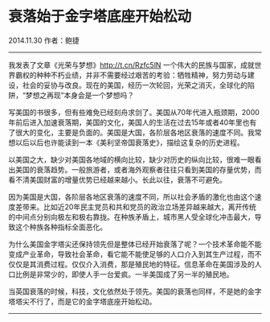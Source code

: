 # 衰落始于金字塔底座开始松动

2014.11.30    作者：鲍捷

***

我发表了文章《光荣与梦想》http://t.cn/Rzfc5lN 一个伟大的民族与国家，成就世界霸权的种种不朽业绩，并非不需要经过艰苦的考验：牺牲精神，努力劳动与建设，社会的妥协与改良。现在的美国，经历一次轮回，光荣之消灭，全球化的陷阱，“梦想之再现”本身会是一个梦想吗？

写美国的书很多，但有些难免已经刻舟求剑了。美国从70年代进入瓶颈期，2000年前后进入加速衰落期，美国的文化，美国人的生活在过去15年或者40年里也有了很大的变化，主要是负面的。美国是大国，各阶层各地区衰落的速度不同。我常想以后以后也许能读到一本《美利坚帝国衰落史》，描绘这复杂的历史进程。

以美国之大，缺少对美国各地域的横向比较，缺少对历史的纵向比较，很难一眼看出美国的衰落趋势。一般旅游者，或者海外观察者往往只看到美国的存量优势，而看不清美国财富的增量优势已经越来越小。长此以往，衰落不可避免。

因为美国是大国，各阶层各地区衰落的速度不同，所以社会矛盾的激化也由这个速度差带来。比如近20年民主党员和共和党员的政治立场差异越来越大，离开传统的中间点分别向极左和极右靠拢。在种族矛盾上，城市黑人受全球化冲击最大，导致这个种族各种指标全面恶化。

为什么美国金字塔尖还保持领先但是整体已经开始衰落了呢？一个技术革命能不能变成产业革命，导致社会革命，看它能不能使足够的人口介入到其生产过程，而不仅仅是其消费过程。仅仅介入消费，那是殖民地的特征。信息革命在美国涉及的人口比例是非常少的，即使人手一台爱疯。一半美国成了另一半的殖民地。

当英国衰落的时候，科技，文化依然处于领先。美国的衰落也同样，不是她的金字塔塔尖不行了，而是它的金字塔底座开始松动。

***

